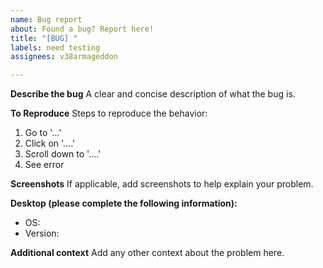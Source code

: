 ```yaml
---
name: Bug report
about: Found a bug? Report here!
title: "[BUG] "
labels: need testing
assignees: v38armageddon

---
```


**Describe the bug**
A clear and concise description of what the bug is.

**To Reproduce**
Steps to reproduce the behavior:
1. Go to '...'
2. Click on '....'
3. Scroll down to '....'
4. See error

**Screenshots**
If applicable, add screenshots to help explain your problem.

**Desktop (please complete the following information):**
 - OS: 
 - Version: 

**Additional context**
Add any other context about the problem here.